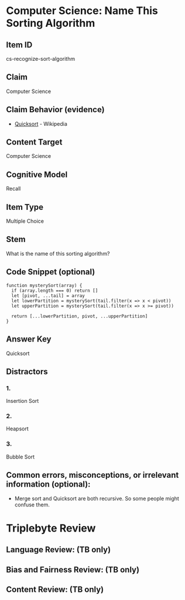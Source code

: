 # Computer Science: Name This Sorting Algorithm

## Item ID
cs-recognize-sort-algorithm

## Claim
Computer Science

## Claim Behavior (evidence)

* [Quicksort](https://en.wikipedia.org/wiki/Quicksort) - Wikipedia

## Content Target
Computer Science

## Cognitive Model
Recall


## Item Type
Multiple Choice

## Stem
What is the name of this sorting algorithm?


## Code Snippet (optional)

```
function mysterySort(array) {
  if (array.length === 0) return []
  let [pivot, ...tail] = array
  let lowerPartition = mysterySort(tail.filter(x => x < pivot))
  let upperPartition = mysterySort(tail.filter(x => x >= pivot))

  return [...lowerPartition, pivot, ...upperPartition]
}
```

## Answer Key
Quicksort

## Distractors

### 1.
Insertion Sort

### 2.
Heapsort

### 3.
Bubble Sort


## Common errors, misconceptions, or irrelevant information (optional):

* Merge sort and Quicksort are both recursive. So some people might confuse them.

# Triplebyte Review


## Language Review: (TB only)


## Bias and Fairness Review: (TB only)


## Content Review: (TB only)
